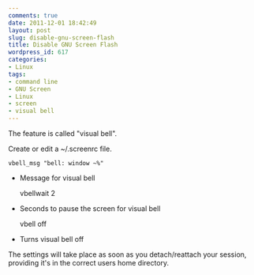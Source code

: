 ```yaml
---
comments: true
date: 2011-12-01 18:42:49
layout: post
slug: disable-gnu-screen-flash
title: Disable GNU Screen Flash
wordpress_id: 617
categories:
- Linux
tags:
- command line
- GNU Screen
- Linux
- screen
- visual bell
---
```


The feature is called "visual bell".

Create or edit a ~/.screenrc file.


    
    vbell_msg "bell: window ~%"

- Message for visual bell

    
    vbellwait 2

- Seconds to pause the screen for visual bell

    
    vbell off

- Turns visual bell off

The settings will take place as soon as you detach/reattach your session, providing it's in the correct users home directory.

